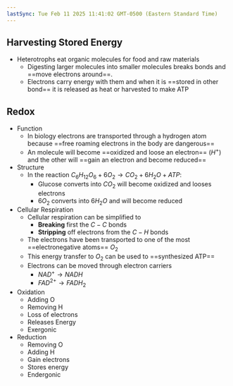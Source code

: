 ```yaml
---
lastSync: Tue Feb 11 2025 11:41:02 GMT-0500 (Eastern Standard Time)
---
```

## Harvesting Stored Energy
- Heterotrophs eat organic molecules for food and raw materials
	- Digesting larger molecules into smaller molecules breaks bonds and ==move electrons around==. 
	- Electrons carry energy with them and when it is ==stored in other bond== it is released as heat or harvested to make ATP
## Redox
- Function
	- In biology electrons are transported through a hydrogen atom because ==free roaming electrons in the body are dangerous==
	- An molecule will become ==oxidized and loose an electron== ($H^+$) and the other will ==gain an electron and become reduced==
- Structure
	- In the reaction $C_{6}H_{12}O_{6}+6O_{2}\rightarrow CO_{2}+6H_{2}O+ATP$: 
		- Glucose converts into $CO_{2}$ will become oxidized and looses electrons
		- $6O_{2}$ converts into $6H_{2}O$ and will become reduced
- Cellular Respiration
	- Cellular respiration can be simplified to
		- **Breaking** first the $C-C$ bonds
		- **Stripping** off electrons from the $C-H$ bonds
	- The electrons have been transported to one of the most ==electronegative atoms== $O_{2}$ 
	- This energy transfer to $O_{2}$ can be used to ==synthesized ATP==
	- Electrons can be moved through electron carriers
		- $NAD^+\rightarrow NADH$ 
		- $FAD^{2+}\rightarrow FADH_{2}$ 
- Oxidation
	- Adding O
	- Removing H
	- Loss of electrons
	- Releases Energy
	- Exergonic
- Reduction
	- Removing O
	- Adding H
	- Gain electrons
	- Stores energy
	- Endergonic